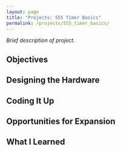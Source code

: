 ```yaml
---
layout: page
title: "Projects: 555 Timer Basics"
permalink: /projects/555_timer_basics/
---
```


_Brief description of project._

## Objectives

## Designing the Hardware

## Coding It Up

## Opportunities for Expansion

## What I Learned

